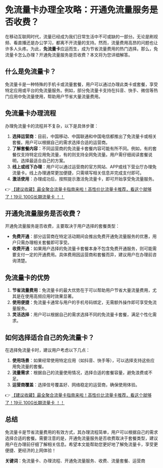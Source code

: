 # 免流量卡办理全攻略：开通免流量服务是否收费？

在移动互联网时代，流量已经成为我们日常生活中不可或缺的一部分。无论是刷视频、看直播还是办公学习，都离不开流量的支持。然而，流量费用高昂的问题也让许多人头疼。为此，**免流量卡**应运而生，成为节省流量费用的热门选择。那么，免流量卡怎么办理？开通免流量服务是否收费？本文将为您详细解答。

## 什么是免流量卡？

免流量卡是一种特殊的手机卡或流量套餐，用户可以通过办理此类卡或套餐，享受特定应用或平台的免流量服务。例如，部分免流量卡支持在抖音、快手、微信等热门应用中免流量使用，帮助用户节省大量流量费用。

## 免流量卡办理流程

办理免流量卡的流程并不复杂，以下是具体步骤：

1. **选择运营商**：目前，中国移动、中国联通和中国电信都推出了免流量卡或相关套餐。用户可以根据自己的需求选择合适的运营商。
2. **了解套餐内容**：不同运营商的免流量卡套餐内容可能有所不同。例如，有的套餐仅支持特定应用免流量，有的则支持全网免流量。用户需仔细阅读套餐说明，选择最适合自己的方案。
3. **线上或线下办理**：用户可以通过运营商的官方网站、APP或线下营业厅办理免流量卡。线上办理通常更加便捷，只需填写相关信息并完成支付即可。
4. **激活使用**：办理成功后，按照提示激活免流量卡，即可开始享受免流量服务。

👉 [【建议收藏】最全聚合流量卡指南来啦！高性价比流量卡推荐，看这个就够了！19元 100G长期流量卡 ！！](https://bit.ly/Liuliangka)

## 开通免流量服务是否收费？

开通免流量服务是否收费，主要取决于用户选择的套餐类型：

- **免费开通**：部分运营商在特定活动期间会推出免费开通免流量服务的优惠，用户只需办理相关套餐即可享受。
- **收费开通**：如果用户选择的免流量卡套餐本身不包含免费开通服务，则可能需要支付一定的开通费用。具体费用因运营商和套餐而异，建议用户在办理前咨询清楚。

## 免流量卡的优势

1. **节省流量费用**：免流量卡的最大优势在于可以帮助用户节省大量流量费用，尤其是在使用高频应用时效果显著。
2. **使用便捷**：免流量卡通常与用户的手机号码绑定，无需额外操作即可享受免流量服务。
3. **灵活选择**：用户可以根据自己的需求选择不同的免流量卡套餐，满足个性化需求。

## 如何选择适合自己的免流量卡？

在选择免流量卡时，建议用户考虑以下几点：

1. **使用场景**：如果经常使用特定应用（如抖音、快手等），可以选择支持这些应用免流量的套餐。
2. **流量需求**：根据自己的流量使用情况，选择合适的套餐容量，避免浪费或不足。
3. **运营商覆盖**：选择信号覆盖好、网络稳定的运营商，确保使用体验。

👉 [【建议收藏】最全聚合流量卡指南来啦！高性价比流量卡推荐，看这个就够了！19元 100G长期流量卡 ！！](https://bit.ly/Liuliangka)

## 总结

免流量卡是节省流量费用的有效方式，其办理流程简单，用户可以根据自己的需求选择合适的套餐。需要注意的是，开通免流量服务是否收费取决于套餐类型，建议用户在办理前仔细了解相关信息。希望本文能帮助您更好地了解免流量卡，享受更便捷、更经济的上网体验！

**关键词**：免流量卡、办理流程、开通免流量服务、收费、流量套餐、运营商